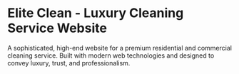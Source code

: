# Elite Clean - Luxury Cleaning Service Website

A sophisticated, high-end website for a premium residential and commercial cleaning service. Built with modern web technologies and designed to convey luxury, trust, and professionalism.

